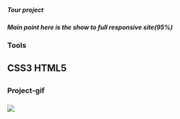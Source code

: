 <h5>Tour project <h5>
Main point here is the show to full responsive site(95%)
<h3>Tools <h3>
<h2>CSS3 HTML5<H2>
<h3>Project-gif<h3>

![](S-T.gif)

